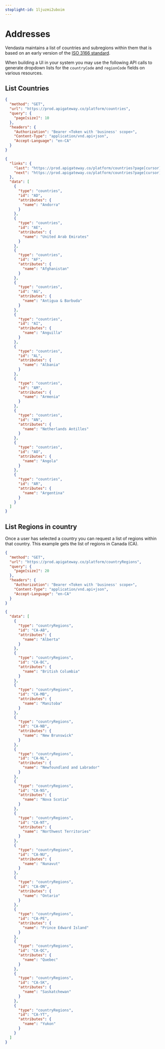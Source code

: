 ```yaml
---
stoplight-id: 1ljuzmi2uboim
---
```


# Addresses

Vendasta maintains a list of countries and subregions within them that is based on an early version of the [ISO 3166 standard](https://en.wikipedia.org/wiki/ISO_3166). 

When building a UI in your system you may use the following API calls to generate dropdown lists for the `countryCode` and `regionCode` fields on various resources.

## List Countries

<!--
type: tab
title: Request
-->

``` json http
{
  "method": "GET",
  "url": "https://prod.apigateway.co/platform/countries",
  "query": {
    "page[size]": 10
  },
  "headers": {
    "Authorization": "Bearer <Token with 'business' scope>",
    "Content-Type": "application/vnd.api+json",
    "Accept-Language": "en-CA"
  }
}
```

<!--
type: tab
title: Response
-->

```json
{
  "links": {
    "last": "https://prod.apigateway.co/platform/countries?page[cursor]=eyJsYXN0UGFnZVN0YXJ0IjowLCJsYXN0UGFnZUVuZCI6MTAsImZvclBhZ2VUeXBlIjoibGFzdCIsImxpbWl0IjoxMH0=&page[limit]=10",
    "next": "https://prod.apigateway.co/platform/countries?page[cursor]=eyJsYXN0UGFnZVN0YXJ0IjowLCJsYXN0UGFnZUVuZCI6MTAsImZvclBhZ2VUeXBlIjoibmV4dCIsImxpbWl0IjoxMH0=&page[limit]=10"
  },
  "data": [
    {
      "type": "countries",
      "id": "AD",
      "attributes": {
        "name": "Andorra"
      }
    },
    {
      "type": "countries",
      "id": "AE",
      "attributes": {
        "name": "United Arab Emirates"
      }
    },
    {
      "type": "countries",
      "id": "AF",
      "attributes": {
        "name": "Afghanistan"
      }
    },
    {
      "type": "countries",
      "id": "AG",
      "attributes": {
        "name": "Antigua & Barbuda"
      }
    },
    {
      "type": "countries",
      "id": "AI",
      "attributes": {
        "name": "Anguilla"
      }
    },
    {
      "type": "countries",
      "id": "AL",
      "attributes": {
        "name": "Albania"
      }
    },
    {
      "type": "countries",
      "id": "AM",
      "attributes": {
        "name": "Armenia"
      }
    },
    {
      "type": "countries",
      "id": "AN",
      "attributes": {
        "name": "Netherlands Antilles"
      }
    },
    {
      "type": "countries",
      "id": "AO",
      "attributes": {
        "name": "Angola"
      }
    },
    {
      "type": "countries",
      "id": "AR",
      "attributes": {
        "name": "Argentina"
      }
    }
  ]
}
```
<!--
type: tab-end
-->

## List Regions in country

Once a user has selected a country you can request a list of regions within that country. 
This example gets the list of regions in Canada (CA).

<!--
type: tab
title: Request
-->

``` json http
{
  "method": "GET",
  "url": "https://prod.apigateway.co/platform/countryRegions",
  "query": {
    "page[size]": 20
  },
  "headers": {
    "Authorization": "Bearer <Token with 'business' scope>",
    "Content-Type": "application/vnd.api+json",
    "Accept-Language": "en-CA"
  }
}
```

<!--
type: tab
title: Response
-->

```json
{
  "data": [
    {
      "type": "countryRegions",
      "id": "CA-AB",
      "attributes": {
        "name": "Alberta"
      }
    },
    {
      "type": "countryRegions",
      "id": "CA-BC",
      "attributes": {
        "name": "British Columbia"
      }
    },
    {
      "type": "countryRegions",
      "id": "CA-MB",
      "attributes": {
        "name": "Manitoba"
      }
    },
    {
      "type": "countryRegions",
      "id": "CA-NB",
      "attributes": {
        "name": "New Brunswick"
      }
    },
    {
      "type": "countryRegions",
      "id": "CA-NL",
      "attributes": {
        "name": "Newfoundland and Labrador"
      }
    },
    {
      "type": "countryRegions",
      "id": "CA-NS",
      "attributes": {
        "name": "Nova Scotia"
      }
    },
    {
      "type": "countryRegions",
      "id": "CA-NT",
      "attributes": {
        "name": "Northwest Territories"
      }
    },
    {
      "type": "countryRegions",
      "id": "CA-NU",
      "attributes": {
        "name": "Nunavut"
      }
    },
    {
      "type": "countryRegions",
      "id": "CA-ON",
      "attributes": {
        "name": "Ontario"
      }
    },
    {
      "type": "countryRegions",
      "id": "CA-PE",
      "attributes": {
        "name": "Prince Edward Island"
      }
    },
    {
      "type": "countryRegions",
      "id": "CA-QC",
      "attributes": {
        "name": "Quebec"
      }
    },
    {
      "type": "countryRegions",
      "id": "CA-SK",
      "attributes": {
        "name": "Saskatchewan"
      }
    },
    {
      "type": "countryRegions",
      "id": "CA-YT",
      "attributes": {
        "name": "Yukon"
      }
    }
  ]
}
```
<!--
type: tab-end
-->
